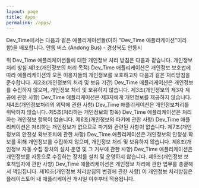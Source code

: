 ```yaml
---
layout: page
title: Apps
permalink: /apps/
---
```


Dev_Time에서는 다음과 같은 애플리케이션들(이하 "Dev_Time 애플리케이션"이라 함)을 배포합니다.
안동 버스 (Andong Bus) - 경상북도 안동시

위 Dev_Time 애플리케이션들에 대한 개인정보 처리 방침은 다음과 같습니다.
개인정보 처리 방침
제1조(개인정보의 처리 목적) Dev_Time 애플리케이션은 개인정보 보호법에 따라 애플리케이션의 모든 이용자들의 개인정보를 보호하고자 다음과 같은 처리방침을 준수합니다. 
제2조(개인정보의 처리 및 보유 기간) Dev_Time 애플리케이션은 개인정보를 수집하지 않으며, 개인정보 처리 및 보유하지 않습니다. 
제3조(개인정보의 제3자 제공에 관한 사항) Dev_Time 애플리케이션은 제3자에게 개인정보를 제공하지 않습니다. 
제4조(개인정보처리의 위탁에 관한 사항) Dev_Time 애플리케이션은 개인정보처리를 위탁하지 않습니다. 
제5조(처리하는 개인정보의 항목) Dev_Time 애플리케이션은 처리하는 개인정보 항목이 없습니다. 
제6조(개인정보의 파기에 관한 사항) Dev_Time 애플리케이션은 처리하는 개인정보가 없으므로 파기와 관련된 사항이 없습니다. 
제7조(개인정보의 안전성 확보조치에 관한 사항) Dev_Time 애플리케이션은 개인정보의 안정성 확보를 위해 개인정보를 수집하지 않으며, 개인정보 처리 및 보유하지 않습니다. 
제8조(개인정보 자동 수집 장치의 설치∙운영 및 그 거부에 관한 사항) Dev_Time 애플리케이션은 개인정보를 자동으로 수집하는 장치를 설치 및 운영하지 않습니다. 
제9조(개인정보 보호책임자에 관한 사항) Dev_Time 애플리케이션은 개인정보 처리에 관한 업무를 총괄해서 책임집니다. 
제10조(개인정보 처리방침의 변경에 관한 사항) 이 개인정보 처리방침은 플레이스토어 내 애플리케이션 개시일 이후부터 적용됩니다.
